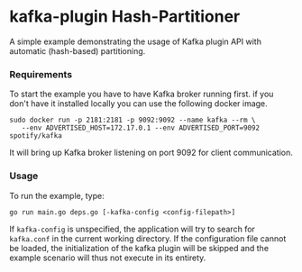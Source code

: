 # kafka-plugin Hash-Partitioner

A simple example demonstrating the usage of Kafka plugin API with
automatic (hash-based) partitioning.

### Requirements

To start the example you have to have Kafka broker running first.
if you don't have it installed locally you can use the following docker
image.
```
sudo docker run -p 2181:2181 -p 9092:9092 --name kafka --rm \
   --env ADVERTISED_HOST=172.17.0.1 --env ADVERTISED_PORT=9092 spotify/kafka
```

It will bring up Kafka broker listening on port 9092 for client
communication.

### Usage

To run the example, type:
```
go run main.go deps.go [-kafka-config <config-filepath>]
```

If `kafka-config` is unspecified, the application will try to search
for `kafka.conf` in the current working directory.
If the configuration file cannot be loaded, the initialization
of the kafka plugin will be skipped and the example scenario will thus
not execute in its entirety.
